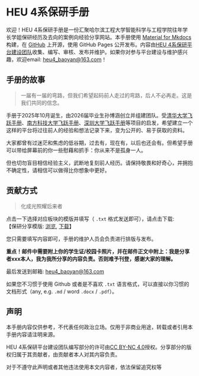 # HEU 4系保研手册

欢迎！HEU 4系保研手册是一份汇聚哈尔滨工程大学智能科学与工程学院往年学长学姐保研经历及去向的案例向经验分享网站。本手册使用 [Material for Mkdocs](https://squidfunk.github.io/mkdocs-material/) 构建，在 [GitHub](https://github.com/heu4-baoyan/heu4-baoyan) 上开源，使用 GitHub Pages 公开发布。内容由[HEU 4系保研平台建设团队](.\baoyan\contributor.md)收集、编写、审核、发布并维护。如果你对参与平台建设与维护感兴趣，欢迎email: <a href="mailto:heu4_baoyan@163.com">heu4_baoyan@163.com</a>！

## 手册的故事
> 一届有一届的弯路，但我们希望起码前人走过的弯路，后人不必再走。这是我们共同的信念。

手册于2025年10月诞生，由2026届毕业生孙博涵创立并组建团队。受[清华大学飞跃手册](https://github.com/THU-feiyue/docs)、[南方科技大学飞跃手册](https://github.com/SUSTech-Application/SUSTechapplication)、[深圳大学飞跃手册](https://github.com/SZU-FeiYue/docs)等项目的启发，希望建立一个这样的平台将过往前人的经验和想法记录下来，变为公开的、易于获取的资料。

大家都曾有过迷茫和焦虑的低谷期，过去有，现在有，以后也还会有。但希望手册可以带给屏幕前的你一些慰藉和抓手：你从来不是孤身一人。

但也切勿盲目相信经验主义，武断地复刻前人经历。请保持敬畏和好奇心，并拥抱不确定性，请相信可以做得比你想象中更好。

## 贡献方式
> 化成光照耀后来者

点击一下选择对应板块的模版并填写（ `.txt` 格式发送即可），请点击下载:<br>
【保研分享模版: [浏览](./baoyan/template.md), [下载](./baoyan/template_baoyan.txt)】<br>

您只需要填写内容即可，手册的维护人员会负责进行排版与发布。

**重点！邮件中需要附上你的学生证/校园卡照片，并在邮件正文中附上：我是分享者xxx本人，我为我所分享的内容负责。否则难予刊登，感谢大家的理解。**

最后发送到邮箱: <a href="mailto:heu4_baoyan@163.com">heu4_baoyan@163.com</a>


如果您不习惯于使用 Github 或者是不喜欢 `.txt` 语言格式，可以直接以你习惯的文档形式（any, e.g. `.md` / word `.docx` / `.pdf`）。

## 声明

本手册内容仅供参考，不代表任何政治立场。仅用于非商业用途，转载或者引用本手册内容请注明来源。

HEU 4系保研平台建设团队编写部分的许可由[CC BY-NC 4.0](https://creativecommons.org/licenses/by-nc/4.0/)授权。分享部分的版权归属于其贡献者，由贡献者本人对其内容负责。

对于不遵守此声明或者其他违法使用本文内容者，依法保留追究权等